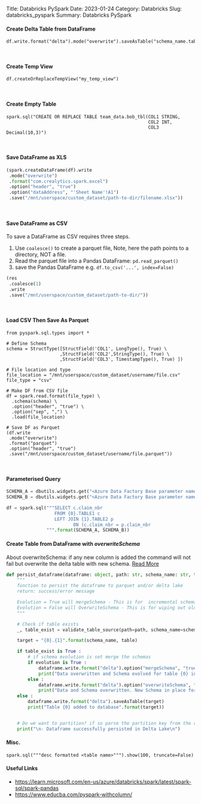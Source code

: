 Title: Databricks PySpark
Date: 2023-01-24
Category: Databricks
Slug: databricks_pyspark
Summary: Databricks PySpark


#### Create Delta Table from DataFrame
```
df.write.format("delta").mode("overwrite").saveAsTable("schema_name.table_name")
```

<br>


#### Create Temp View
```
df.createOrReplaceTempView("my_temp_view")
```

<br>

#### Create Empty Table 
```
spark.sql("CREATE OR REPLACE TABLE team_data.bob_tbl(COL1 STRING, 
                                                     COL2 INT, 
                                                     COL3 Decimal(10,3)")
```

<br>

#### Save DataFrame as XLS
```python
(spark.createDataFrame(df).write
 .mode("overwrite")
 .format("com.crealytics.spark.excel")
 .option("header", "true")
 .option("dataAddress", "'Sheet Name'!A1")
 .save("/mnt/userspace/custom_dataset/path-to-dir/filename.xlsx"))
```

<br>

#### Save DataFrame as CSV

To save a DataFrame as CSV requires three steps. 

1. Use `coalesce()` to create a parquet file, Note, here the path points to a directory, NOT a file.
2. Read the parquet file into a Pandas DataFrame: `pd.read_parquet()`
3. save the Pandas DataFrame e.g. `df.to_csv('...', index=False)`

```python
(res
 .coalesce(1)
 .write
 .save("/mnt/userspace/custom_dataset/path-to-dir/"))
```

<br>

#### Load CSV Then Save As Parquet
```
from pyspark.sql.types import *

# Define Schema
schema = StructType([StructField('COL1', LongType(), True) \
                    ,StructField('COL2',StringType(), True) \
                    ,StructField('COL3', TimestampType(), True) ])

# File location and type
file_location = "/mnt/userspace/custom_dataset/username/file.csv"
file_type = "csv"

# Make DF from CSV file
df = spark.read.format(file_type) \
  .schema(schema) \
  .option("header", "true") \
  .option("sep", ",") \
  .load(file_location)
  
# Save DF as Parquet
(df.write
 .mode("overwrite")
 .format("parquet")
 .option("header", "true")
 .save("/mnt/userspace/custom_dataset/username/file.parquet"))
```

<br>

#### Parameterised Query

```python
SCHEMA_A = dbutils.widgets.get("<Azure Data Factory Base parameter name 1>")
SCHEMA_B = dbutils.widgets.get("<Azure Data Factory Base parameter name 2>")

df = spark.sql("""SELECT c.claim_nbr 
                  FROM {0}.TABLE1 c
                  LEFT JOIN {1}.TABLE2 p
                         ON (c.claim_nbr = p.claim_nbr 
               """.format(SCHEMA_A, SCHEMA_B))
```

#### Create Table from DataFrame with *overwriteSchema*

About overwriteSchema: if any new column is added the command will not fail but overwrite the delta table with new schema. 
[Read More](https://mungingdata.com/delta-lake/schema-enforcement-evolution-mergeschema-overwriteschema/)

```python
def persist_dataframe(dataframe: object, path: str, schema_name: str, table: str, evolution: bool = False) -> None :
    """
    function to persist the dataframe to parquet and/or delta lake
    return: success/error message

    Evolution = True will mergeSchema - This is for  incremental schema changes.
    Evolution = False will OverwriteSchema - This is for wiping out old schema for new schema
    """

    # Check if table exists
    _, table_exist = validate_table_source(path=path, schema_name=schema_name, table=table)

    target = "{0}.{1}".format(schema_name, table)

    if table_exist is True :
        # if schema evolution is set merge the schemas
        if evolution is True :
            dataframe.write.format("delta").option("mergeSchema", "true").mode("overwrite").saveAsTable(target)
            print("Data overwritten and Schema evolved for table {0} in database".format(target))
        else :
            dataframe.write.format("delta").option("overwriteSchema", "true").mode("overwrite").saveAsTable(target)
            print("Data and Schema overwritten. New Schema in place for table {0} in database".format(target))
    else :
        dataframe.write.format("delta").saveAsTable(target)
        print("Table {0} added to database".format(target))


    # Do we want to partition? if so parse the partition key from the config
    print("\n- Dataframe successfully persisted in Delta Lake\n")
```

#### Misc.
```
spark.sql("""desc formatted <table name>""").show(100, truncate=False)
```

#### Useful Links
* https://learn.microsoft.com/en-us/azure/databricks/spark/latest/spark-sql/spark-pandas
* https://www.educba.com/pyspark-withcolumn/
